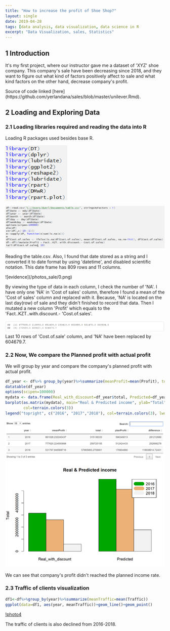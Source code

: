 ```yaml
---
title: "How to increase the profit of Shoe Shop?"
layout: single
date: 2019-04-28
tags: [data analysis, data visualization, data science in R
excerpt: "Data Visualization, sales, Statistics"
---
```

## 1 Introduction

  <p>It's my first project, where our instructor gave me a dataset of 'XYZ'
shoe company. This company's sale have been decreasing since 2018, and they
want to figure out what kind of factors positively affect to sale and
what kind factors on the other hand, decrease company's profit.</p>
  <p>Source of code linked [here](https://github.com/yerlandana/sales/blob/master/unilever.Rmd). </p>

## 2 Loading and Exploring Data

### 2.1 Loading libraries required and reading the data into R

  <p>Loading R packages used besides base R.</p>

![libraries](/photos_sale/39.png)

![dataframes](/photos_sale/40.png)

  <p> Reading the table.csv. Also, I found that date stored as a string
  and I converted it to date format by using 'datetime', and disabled scientific
  notation. This date frame has 809 rows and 11 columns.</p>
![evidence](/photos_sale/0.png)

  <p> By viewing the type of data in each column, I check the number of 'NA'.
  I have only one 'NA'  in 'Cost of sales' column, therefore I found a mean of
  the 'Cost of sales' column and replaced with it. Because, 'NA' is located on the
  last day(row) of sale and they didn't finished to record that data.
  Then I mutated a new column 'Profit' which equals to the 'Fact..KZT..with.discount.- 'Cost.of.sales'.</p>

  ![evidence](/photos_sale/41.png)
  Last 10 rows of 'Cost.of.sale' column, and 'NA' have been replaced by 604679.7.

### 2.2 Now, We compare the Planned profit with actual profit
<p> We will group by year and compare the company's planned profit with actual profit. </p>

  ```r
  df_year <- df%>% group_by(year)%>%summarize(meanProfit=mean(Profit), total=sum(Profit), planProfit= sum(Plan..KZT), difference = planProfit-total)
  datatable(df_year)
  options(scipen=100000)
  mydata <- data.frame(Real_with_discount=df_year$total, Predicted=df_year$planProfit)
  barplot(as.matrix(mydata), main="Real & Predicted income", ylab="Total", beside=TRUE,
          col=terrain.colors(3))
  legend("topright", c("2016", "2017","2018"), col=terrain.colors(3), lwd=15);
  ```
![photo1](/photos_sale/2.png)
![photo3](/photos_sale/3.png)

<p> We can see that company's profit didn't reached the planned income rate.</p>

### 2.3 Traffic of clients visualization

```r
df1<-df%>%group_by(year)%>%summarize(meanTraffic=mean(Traffic))
ggplot(data=df1, aes(year, meanTraffic))+geom_line()+geom_point()
```
[!photo4](/photos_sale/4.png)

<p>The traffic of clients is also declined from 2016-2018.</p>
